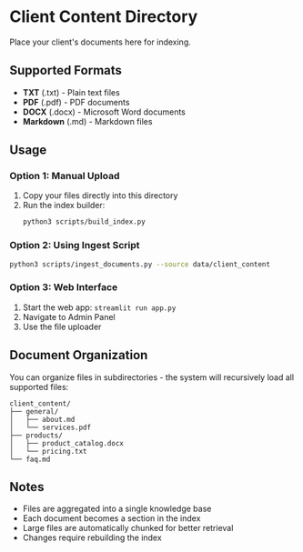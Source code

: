 # Client Content Directory

Place your client's documents here for indexing.

## Supported Formats

- **TXT** (.txt) - Plain text files
- **PDF** (.pdf) - PDF documents
- **DOCX** (.docx) - Microsoft Word documents
- **Markdown** (.md) - Markdown files

## Usage

### Option 1: Manual Upload
1. Copy your files directly into this directory
2. Run the index builder:
   ```bash
   python3 scripts/build_index.py
   ```

### Option 2: Using Ingest Script
```bash
python3 scripts/ingest_documents.py --source data/client_content
```

### Option 3: Web Interface
1. Start the web app: `streamlit run app.py`
2. Navigate to Admin Panel
3. Use the file uploader

## Document Organization

You can organize files in subdirectories - the system will recursively load all supported files:

```
client_content/
├── general/
│   ├── about.md
│   └── services.pdf
├── products/
│   ├── product_catalog.docx
│   └── pricing.txt
└── faq.md
```

## Notes

- Files are aggregated into a single knowledge base
- Each document becomes a section in the index
- Large files are automatically chunked for better retrieval
- Changes require rebuilding the index
